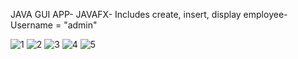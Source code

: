 JAVA GUI APP-
JAVAFX-
Includes create, insert, display employee-
Username = "admin" 





![1](https://github.com/user-attachments/assets/e399453d-752a-40c4-899e-014d0715d8ea)
![2](https://github.com/user-attachments/assets/7ee0d4da-784c-40a8-8fd7-b3b176a47cf9)
![3](https://github.com/user-attachments/assets/0255a788-06b2-437e-ae74-3969b7b49340)
![4](https://github.com/user-attachments/assets/67256e84-e20e-435e-8681-6db317b43ced)
![5](https://github.com/user-attachments/assets/8e68d2ca-967a-405d-98f6-099f6f1a3cd3)
